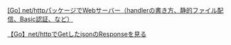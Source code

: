 
[[Go] net/httpパッケージでWebサーバー（handlerの書き方、静的ファイル配信、Basic認証、など）](https://www.yoheim.net/blog.php?q=20170403)

[【Go】net/httpでGetしたjsonのResponseを見る](https://zenn.dev/yoji/articles/39d00b851af9d3)
